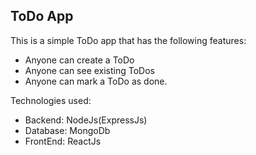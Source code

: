 ## ToDo App

This is a simple ToDo app that has the following features:
- Anyone can create a ToDo
- Anyone can see existing ToDos
- Anyone can mark a ToDo as done.

Technologies used:
- Backend: NodeJs(ExpressJs)
- Database: MongoDb
- FrontEnd: ReactJs
